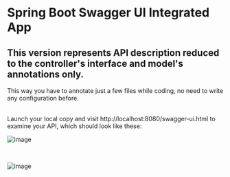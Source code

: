 # Spring Boot Swagger UI Integrated App </br>
## This version represents API description reduced to the controller's interface and model's annotations only. 
This way you have to annotate just a few files while coding, no need to write any configuration before.

</br>
Launch your local copy and visit http://localhost:8080/swagger-ui.html to examine your API, which should look like these:
</br>

![image](https://user-images.githubusercontent.com/10642971/34757703-c20b3a06-f5db-11e7-88c2-a416fce52e64.png)

</br>

![image](https://user-images.githubusercontent.com/10642971/34755904-fbb797d8-f5cf-11e7-9af9-f89a4b50bac9.png)
